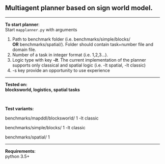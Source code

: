 <h2>Multiagent planner based on sign world model.</h2>
<hr>
<p><strong>To start planner</strong>:<br>
Start <code>mapplanner.py</code> with arguments</p>
<ol>
<li>Path to benchmark folder (i.e. benchmarks/simple/blocks/<br>
<strong>OR</strong> benchmarks/spatial/). Folder should contain task+number file and domain file.</li>
<li>Number of a task in integer format (i.e. 1,2,3…).</li>
<li>Logic type with key <strong><em>-lt</em></strong>. The current implementation of the planner supports only classical and spatial logic (i.e. -lt spatial, -lt classic)</li>
<li>-s key provide an opportunity to use experience</li>
</ol>
<hr>
<b><p><strong>Tested on</strong>:<br>
blocksworld, logistics, spatial tasks</p></b> <br>

<b>Test variants:</b>

benchmarks/mapddl/blocksworld/ 1 -lt classic

benchmarks/simple/blocks/ 1 -lt classic

benchmarks/spatial/ 1
<br>
<hr>
<p><strong>Requirements</strong>:<br>
python 3.5+</p>

